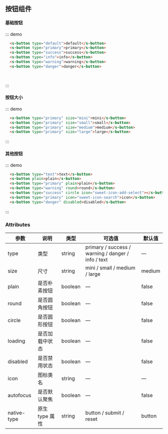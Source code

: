 ## 按钮组件

#### 基础按钮
::: demo
```html
  <s-button type="default">default</s-button>
  <s-button type="primary">primary</s-button>
  <s-button type="success">success</s-button>
  <s-button type="info">info</s-button>
  <s-button type="warning">warning</s-button>
  <s-button type="danger">danger</s-button>
  
 
```
:::


#### 按钮大小
::: demo
```html
  <s-button type="primary" size="mini">mini</s-button>
  <s-button type="primary" size="small">small</s-button>
  <s-button type="primary" size="medium">medium</s-button>
  <s-button type="primary" size="large">large</s-button>

```
:::



#### 其他按钮
::: demo
```html
  <s-button type="text">text</s-button>
  <s-button plain>plain</s-button>
  <s-button type="primary" plain>plain</s-button>
  <s-button type="warning" round>round</s-button> 
  <s-button type="success" circle icon="sweet-icon-add-select"></s-button> 
  <s-button type="primary" icon="sweet-icon-search">icon</s-button>
  <s-button type="danger" disabled>disabled</s-button>
```
:::


### Attributes
| 参数      | 说明    | 类型      | 可选值       | 默认值   |
|---------- |-------- |---------- |-------------  |-------- |
| type     | 类型   | string    |   primary / success / warning / danger / info / text |     —    |
| size     | 尺寸   | string  |   mini / small / medium / large            |   medium     |
| plain     | 是否朴素按钮   | boolean    | — | false   |
| round     | 是否圆角按钮   | boolean    | — | false   |
| circle     | 是否圆形按钮   | boolean    | — | false   |
| loading     | 是否加载中状态   | boolean    | — | false   |
| disabled  | 是否禁用状态    | boolean   | —   | false   |
| icon  | 图标类名 | string   |  —  |  —  |
| autofocus  | 是否默认聚焦 | boolean   |  —  |  false  |
| native-type | 原生 type 属性 | string | button / submit / reset | button |
